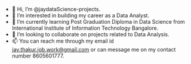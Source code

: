 - 👋 Hi, I’m @jaydataScience-projects.
- 👀 I’m interested in building my career as a Data Analyst.
- 🌱 I’m currently learning Post Graduation Diploma in Data Science from International Institute of Information Technology Bangalore.
- 💞️ I’m looking to collaborate on projects related to Data Analysis.
- 📫 You can reach me through my email id jay.thakur.job.work@gmail.com or can message me on my contact number 8605601777.
